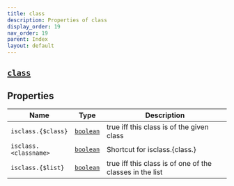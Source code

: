 ```yaml
---
title: class
description: Properties of class
display_order: 19
nav_order: 19
parent: Index
layout: default
---
```


##  [`class`](./class.html) 
## Properties
| Name | Type | Description |
|------|------|-------------|
| `isclass.{$class}` | [`boolean`](./boolean.html) | true iff this class is of the given class |
| `isclass.<classname>` | [`boolean`](./boolean.html) | Shortcut for isclass.{class.<classname>} |
| `isclass.{$list}` | [`boolean`](./boolean.html) | true iff this class is of one of the classes in the list |


